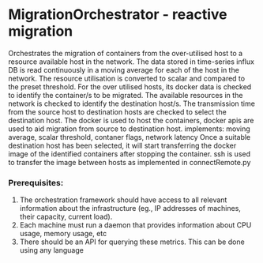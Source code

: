 # MigrationOrchestrator - reactive migration
Orchestrates the migration of containers from the over-utilised host to a resource available host in the network.
The data stored in time-series influx DB is read continuously in a moving average for each of the host in the network.
The resource utilisation is converted to scalar and compared to the preset threshold.
For the over utilised hosts, its docker data is checked to identify the container/s to be migrated.
The available resources in the network is checked to identify the destination host/s.
The transmission time from the source host to destination hosts are checked to select the destination host.
The docker is used to host the containers, docker apis are used to aid migration from source to destination host. 
implements: moving average, scalar threshold, contaner flags,  network latency
Once a suitable destination host has been selected, it will start transferring the docker image of the identified containers after stopping the container.
ssh is used to transfer the image between hosts as implemented in connectRemote.py

### Prerequisites:
1. The orchestration framework should have access to all relevant information about the infrastructure (eg., IP addresses of machines, their capacity, current load).
2. Each machine must run a daemon that provides information about CPU usage, memory usage, etc
3. There should be an API for querying these metrics. This can be done using any language


